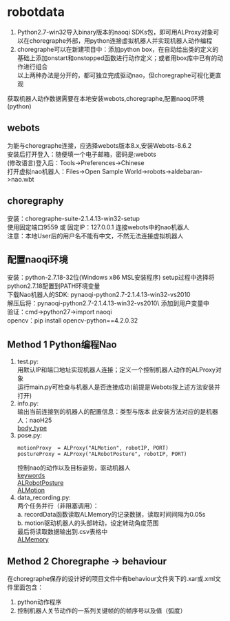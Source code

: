 # robotdata
1. Python2.7-win32导入binary版本的naoqi SDKs包，即可用ALProxy对象可以在choregraphe外部，用python连接虚拟机器人并实现机器人动作编程  
2. choregraphe可以在新建项目中：添加python box，在自动给出类的定义的基础上添加onstart和onstopped函数进行动作定义；或者用box库中已有的动作进行组合  
以上两种办法是分开的，都可独立完成驱动nao，但choregraphe可视化更直观  
  
获取机器人动作数据需要在本地安装webots,choregraphe,配置naoqi环境(python)
## webots
为能与choregraphe连接，应选择webots版本8.x,安装Webots-8.6.2  
安装后打开登入：随便填一个电子邮箱，密码是:webots  
(修改语言)登入后：Tools→Preferences→Chinese  
打开虚拟nao机器人：Files->Open Sample World->robots->aldebaran->nao.wbt  
## choregraphy
安装：choregraphe-suite-2.1.4.13-win32-setup  
使用固定端口9559 或 固定IP：127.0.0.1 连接webots中的nao机器人  
注意：本地User后的用户名不能有中文，不然无法连接虚拟机器人  
## 配置naoqi环境
安装：python-2.7.18-32位(Windows x86 MSL安装程序)
setup过程中选择将python2.7.18配置到PATH环境变量  
下载Nao机器人的SDK: pynaoqi-python2.7-2.1.4.13-win32-vs2010  
解压后将：pynaoqi-python2.7-2.1.4.13-win32-vs2010\ 添加到用户变量中  
验证：cmd->python27->import naoqi  
opencv：pip install opencv-python==4.2.0.32  

## Method 1  Python编程Nao
1. test.py:  
   用默认IP和端口地址实现机器人连接；定义一个控制机器人动作的ALProxy对象  
   运行main.py可检查与机器人是否连接成功(前提是Webots按上述方法安装并打开)  
2. info.py:  
   输出当前连接到的机器人的配置信息：类型与版本
   此安装方法对应的是机器人：naoH25  
   [body_type](	http://doc.aldebaran.com/2-1/family/body_type.html)
3. pose.py:  
   ```
   motionProxy  = ALProxy("ALMotion", robotIP, PORT)  
   postureProxy = ALProxy("ALRobotPosture", robotIP, PORT)
   ```
   控制nao的动作以及目标姿势，驱动机器人  
   [keywords](http://doc.aldebaran.com/2-1/family/nao_h25/joints_h25.html)  
   [ALRobotPosture](http://doc.aldebaran.com/2-1/naoqi/motion/alrobotposture.html#alrobotposture)  
   [ALMotion](	http://doc.aldebaran.com/2-1/naoqi/motion/almotion-api.html)
5. data_recording.py:  
   两个任务并行（非阻塞调用）：  
   a. recordData函数读取ALMemory的记录数据，读取时间间隔为0.05s   
   b. motion驱动机器人的头部转动，设定转动角度范围  
   最后将读取数据输出到.csv表格中  
   [ALMemory](http://doc.aldebaran.com/2-1/naoqi/core/almemory.html)  

## Method 2 Choregraphe -> behaviour
在choregraphe保存的设计好的项目文件中有behaviour文件夹下的.xar或.xml文件里面包含：  
1. python动作程序  
2. 控制机器人关节动作的一系列关键帧的的帧序号以及值（弧度）  


